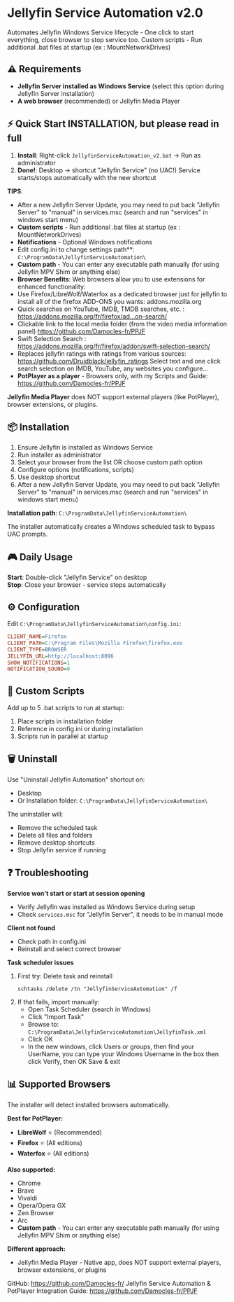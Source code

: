 # Jellyfin Service Automation v2.0

Automates Jellyfin Windows Service lifecycle - One click to start everything, close browser to stop service too.
Custom scripts - Run additional .bat files at startup (ex : MountNetworkDrives)

## ⚠️ Requirements

- **Jellyfin Server installed as Windows Service** (select this option during Jellyfin Server installation)
- **A web browser** (recommended) or Jellyfin Media Player

## ⚡ Quick Start INSTALLATION, but please read in full

1. **Install**: Right-click `JellyfinServiceAutomation_v2.bat` → Run as administrator
2. **Done!**: Desktop → shortcut "Jellyfin Service" (no UAC!)
Service starts/stops automatically with the new shortcut

**TIPS**:
- After a new Jellyfin Server Update, you may need to put back "Jellyfin Server" to "manual" in services.msc (search and run "services" in windows start menu)
- **Custom scripts** - Run additional .bat files at startup (ex : MountNetworkDrives)
- **Notifications** - Optional Windows notifications
- Edit config.ini to change settings path**: `C:\ProgramData\JellyfinServiceAutomation\`
 - **Custom path** - You can enter any executable path manually (for using Jellyfin MPV Shim or anything else)
- **Browser Benefits**: Web browsers allow you to use extensions for enhanced functionality:
- Use Firefox/LibreWolf/Waterfox as a dedicated browser just for jellyfin to install all of the firefox ADD-ONS you wants:
addons.mozilla.org
- Quick searches on YouTube, IMDB, TMDB searches, etc. : https://addons.mozilla.org/fr/firefox/ad...on-search/
- Clickable link to the local media folder (from the video media information panel) https://github.com/Damocles-fr/PPJF
- Swift Selection Search : https://addons.mozilla.org/fr/firefox/addon/swift-selection-search/
- Replaces jellyfin ratings with ratings from various sources: https://github.com/Druidblack/jellyfin_ratings
Select text and one click search selection on IMDB, YouTube, any websites you configure...
- **PotPlayer as a player** - Browsers only, with my Scripts and Guide: https://github.com/Damocles-fr/PPJF

**Jellyfin Media Player** does NOT support external players (like PotPlayer), browser extensions, or plugins.


## 📦 Installation

1. Ensure Jellyfin is installed as Windows Service
2. Run installer as administrator
3. Select your browser from the list OR choose custom path option
4. Configure options (notifications, scripts)
5. Use desktop shortcut
6. After a new Jellyfin Server Update, you may need to put back "Jellyfin Server" to "manual" in services.msc (search and run "services" in windows start menu)

**Installation path**: `C:\ProgramData\JellyfinServiceAutomation\`

The installer automatically creates a Windows scheduled task to bypass UAC prompts.

## 🎮 Daily Usage

**Start**: Double-click "Jellyfin Service" on desktop  
**Stop**: Close your browser - service stops automatically

## ⚙️ Configuration

Edit `C:\ProgramData\JellyfinServiceAutomation\config.ini`:

```ini
CLIENT_NAME=Firefox
CLIENT_PATH=C:\Program Files\Mozilla Firefox\firefox.exe
CLIENT_TYPE=BROWSER
JELLYFIN_URL=http://localhost:8096
SHOW_NOTIFICATIONS=1
NOTIFICATION_SOUND=0
```

## 🔧 Custom Scripts

Add up to 5 .bat scripts to run at startup:
1. Place scripts in installation folder
2. Reference in config.ini or during installation
3. Scripts run in parallel at startup

## 🗑️ Uninstall

Use "Uninstall Jellyfin Automation" shortcut on:
- Desktop
- Or Installation folder: `C:\ProgramData\JellyfinServiceAutomation\`

The uninstaller will:
- Remove the scheduled task
- Delete all files and folders
- Remove desktop shortcuts
- Stop Jellyfin service if running

## ❓ Troubleshooting

**Service won't start or start at session opening**
- Verify Jellyfin was installed as Windows Service during setup
- Check `services.msc` for "Jellyfin Server", it needs to be in manual mode

**Client not found**
- Check path in config.ini
- Reinstall and select correct browser

**Task scheduler issues**
1. First try: Delete task and reinstall
   ```
   schtasks /delete /tn "JellyfinServiceAutomation" /f
   ```
2. If that fails, import manually:
   - Open Task Scheduler (search in Windows)
   - Click "Import Task"
   - Browse to: `C:\ProgramData\JellyfinServiceAutomation\JellyfinTask.xml`
   - Click OK
   - In the new windows, click Users or groups, then find your UserName, you can type your Windows Username in the box then click Verify, then OK
	Save & exit

## 📊 Supported Browsers

The installer will detect installed browsers automatically.

**Best for PotPlayer:**
- **LibreWolf** ⭐ (Recommended)
- **Firefox** ⭐ (All editions)
- **Waterfox** ⭐ (All editions)

**Also supported:**
- Chrome
- Brave
- Vivaldi
- Opera/Opera GX
- Zen Browser
- Arc
- **Custom path** - You can enter any executable path manually (for using Jellyfin MPV Shim or anything else)

**Different approach:**
- Jellyfin Media Player - Native app, does NOT support external players, browser extensions, or plugins

GitHub: https://github.com/Damocles-fr/
Jellyfin Service Automation & PotPlayer Integration Guide: https://github.com/Damocles-fr/PPJF
